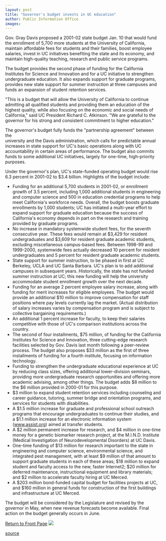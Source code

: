 ```yaml
---
layout: post
title: "Governor's budget invests in UC education"
author: Public Information Office
images:
---
```


  
Gov. Gray Davis proposed a 2001-02 state budget Jan. 10 that would fund the enrollment of 5,700 more students at the University of California, maintain affordable fees for students and their families, boost employee salaries, invest in UC initiatives benefiting the state and its economy, and maintain high-quality teaching, research and public service programs.  
  
The budget provides the second phase of funding for the California  
Institutes for Science and Innovation and for a UC initiative to strengthen undergraduate education. It also expands support for graduate programs, provides new state support for summer instruction at three campuses and funds an expansion of student retention services.  
  
"This is a budget that will allow the University of California to continue  
admitting all qualified students and providing them an education of the  
highest quality, while also focusing on the economic and social needs of  
California," said UC President Richard C. Atkinson. "We are grateful to the  
governor for his strong and consistent commitment to higher education."  
  
The governor's budget fully funds the "partnership agreement" between the  
university and the Davis administration, which calls for predictable annual  
increases in state support for UC's basic operations along with UC  
accountability in certain areas of performance. The budget also commits  
funds to some additional UC initiatives, largely for one-time, high-priority purposes.  
  
Under the governor's plan, UC's state-funded operating budget would rise  
6.3 percent in 2001-02 to $3.4 billion. Highlights of the budget include:

* Funding for an additional 5,700 students in 2001-02, or enrollment growth of 3.5 percent, including 1,000 additional students in engineering and computer science and 500 in education credential programs to help meet California's workforce needs. Overall, the budget boosts graduate enrollments by 1,000 students; UC has initiated a multi-year effort to expand support for graduate education because the success of California's economy depends in part on the research and training provided by graduate programs.
* No increase in mandatory systemwide student fees, for the seventh consecutive year. These fees would remain at $3,429 for resident undergraduates and $3,609 for resident graduate academic students, excluding miscellaneous campus-based fees. Between 1998-99 and 1999-2000, systemwide fees actually decreased 10 percent for resident undergraduates and 5 percent for resident graduate academic students.
* State support for summer instruction, to be phased in first at UC Berkeley, UCLA and UC Santa Barbara. UC's plan is to add additional campuses in subsequent years. Historically, the state has not funded summer instruction at UC; this new funding will help the university accommodate student enrollment growth over the next decade.
* Funding for an average 2 percent employee salary increase, along with funding for merit increases for eligible employees. The budget would provide an additional $10 million to improve compensation for staff positions where pay levels currently lag the market. (Actual distribution of salary increases varies by compensation program and is subject to collective bargaining requirements.)
* An additional 1 percent increase for faculty, to keep their salaries competitive with those of UC's comparison institutions across the country.
* The second of four installments, $75 million, of funding for the California Institutes for Science and Innovation, three cutting-edge research facilities selected by Gov. Davis last month following a peer-review process. The budget also proposes $33 million as the first of three installments of funding for a fourth institute, focusing on information technology.
* Funding to strengthen the undergraduate educational experience at UC by reducing class sizes, offering additional lower-division seminars, providing more undergraduate research opportunities and offering more academic advising, among other things. The budget adds $8 million to the $6 million provided in 2000-01 for this purpose.
* $3 million to expand student retention services including counseling and career guidance, tutoring, summer bridge and orientation programs, and services for students with disabilities.
* A $1.5 million increase for graduate and professional school outreach programs that encourage undergraduates to continue their studies, and a $1.1 million increase for an electronic information system (www.assist.org) aimed at transfer students.
* A $2 million permanent increase for research, and $4 million in one-time money for a genetic biomarker research project, at the M.I.N.D. Institute (Medical Investigation of Neurodevelopmental Disorders) at UC Davis.
* One-time funding of $13 million for research important to the state in engineering and computer science, environmental science, and integrated pest management, with at least $9 million of that amount to support graduate students in each of these areas; $18 million to expand student and faculty access to the new, faster Internet2; $20 million for deferred maintenance, instructional equipment and library materials; and $2 million to accelerate faculty hiring at UC Merced.
* A $203 million bond-funded capital budget for facilities projects at UC, and $160 million in general funds for construction of the first buildings and infrastructure at UC Merced.

  
The budget will be considered by the Legislature and revised by the governor in May, when new revenue forecasts become available. Final action on the budget generally occurs in June.

  
[Return to Front Page][1] ![ ][2]

[1]: ../../index.html
[2]: ../../images/trans.gif

[source](http://www1.ucsc.edu/currents/00-01/01-15/budget.html "Permalink to budget")
